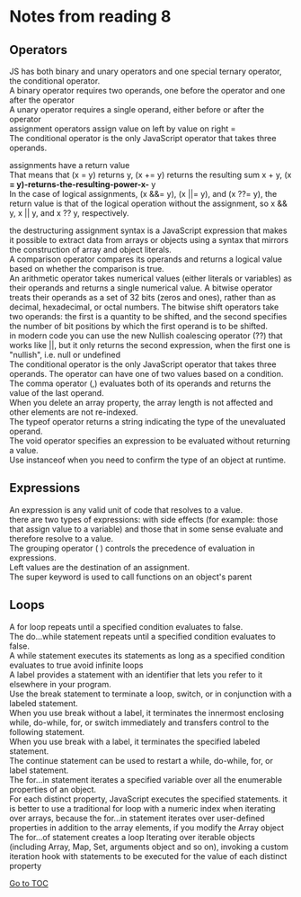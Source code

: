 # Notes from reading 8

## Operators

  JS has both binary and unary operators and one special ternary operator, 
the conditional operator.  
  A binary operator requires two operands, one before the operator and 
one after the operator  
  A unary operator requires a single operand, either before or after the 
operator  
assignment operators assign value on left by value on right  =  
  The conditional operator is the only JavaScript operator that takes three
operands.  

assignments have a return value  
  That means that (x = y) returns y, (x += y) returns the resulting sum x + y, (x **= y)-returns-the-resulting-power-x-** y  
  In the case of logical assignments, (x &&= y), (x ||= y), and (x ??= y), the return value is that of the logical operation without the assignment, so x && y, x || y, and x ?? y, respectively.  

 the destructuring assignment syntax is a JavaScript expression that makes it
possible to extract data from arrays or objects using a syntax that mirrors the construction of array and object literals.  
  A comparison operator compares its operands and returns a logical value based on whether the comparison is true.  
  An arithmetic operator takes numerical values (either literals or variables) as their operands and returns a single numerical value.
  A bitwise operator treats their operands as a set of 32 bits (zeros and ones), rather than as decimal, hexadecimal, or octal numbers.
  The bitwise shift operators take two operands: the first is a quantity to be shifted, and the second specifies the number of bit positions by which the first operand is to be shifted.  
  in modern code you can use the new Nullish coalescing operator (??) that works like ||, but it only returns the second expression, when the first one is "nullish", i.e. null or undefined  
  The conditional operator is the only JavaScript operator that takes three operands. The operator can have one of two values based on a condition.
  The comma operator (,) evaluates both of its operands and returns the value of the last operand.  
  When you delete an array property, the array length is not affected and other elements are not re-indexed.  
  The typeof operator returns a string indicating the type of the unevaluated operand.  
  The void operator specifies an expression to be evaluated without returning a value.  
  Use instanceof when you need to confirm the type of an object at runtime.  

## Expressions

An expression is any valid unit of code that resolves to a value.  
  there are two types of expressions: with side effects (for example: those that assign value to a variable) and those that in some sense evaluate and therefore resolve to a value.  
  The grouping operator ( ) controls the precedence of evaluation in expressions.  
  Left values are the destination of an assignment.  
  The super keyword is used to call functions on an object's parent  

## Loops

A for loop repeats until a specified condition evaluates to false.  
  The do...while statement repeats until a specified condition evaluates to false.  
  A while statement executes its statements as long as a specified condition evaluates to true avoid infinite loops  
  A label provides a statement with an identifier that lets you refer to it elsewhere in your program.  
  Use the break statement to terminate a loop, switch, or in conjunction with a labeled statement.  
When you use break without a label, it terminates the innermost enclosing while, do-while, for, or switch immediately and transfers control to the following statement.  
When you use break with a label, it terminates the specified labeled statement.  
  The continue statement can be used to restart a while, do-while, for, or label statement.  
  The for...in statement iterates a specified variable over all the enumerable properties of an object.  
For each distinct property, JavaScript executes the specified statements.
  it is better to use a traditional for loop with a numeric index when iterating over arrays, because the for...in statement iterates over user-defined properties in addition to the array elements, if you modify  the Array object  
  The for...of statement creates a loop Iterating over iterable objects (including Array, Map, Set, arguments object and so on), invoking a custom iteration hook with statements to be executed for the value of each distinct property  
  
  [Go to TOC](https://catdude2000.github.io/reading-notes/)
  